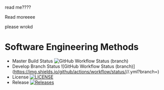 read me????

Read moreeee

please wrokd

# Software Engineering Methods
* Master Build Status ![GitHub Workflow Status (branch)](https://img.shields.io/github/actions/workflow/status/AbbieAirlie/seMethods/main.yml?branch=master)
* Develop Branch Status ![GitHub Workflow Status (branch)](https://img.shields.io/github/actions/workflow/status/<username>/<repository>/<action file name>.yml?branch=<develop branch>)
* License [![LICENSE](https://img.shields.io/github/license/<username>/<repository>.svg?style=flat-square)](https://github.com/<username>/<repository>/blob/master/LICENSE)
* Release [![Releases](https://img.shields.io/github/release/<username>/<repository>/all.svg?style=flat-square)](https://github.com/<username>/<repository>/releases)
